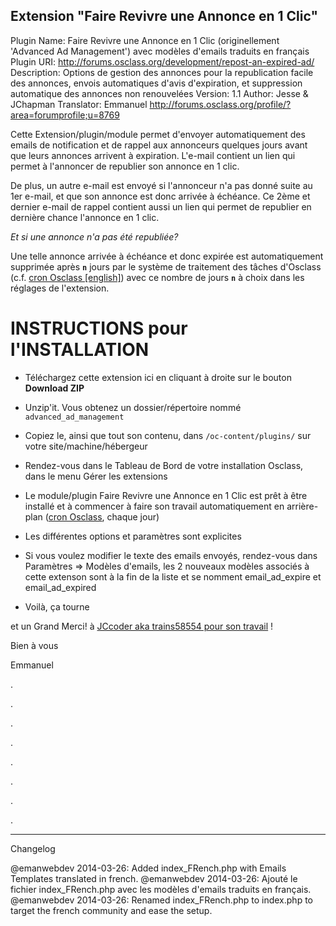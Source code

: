 Extension "Faire Revivre une Annonce en 1 Clic"
----------------------------------------------

Plugin Name: Faire Revivre une Annonce en 1 Clic (originellement 'Advanced Ad Management') avec modèles d'emails traduits en français
Plugin URI: http://forums.osclass.org/development/repost-an-expired-ad/
Description: Options de gestion des annonces pour la republication facile des annonces, envois automatiques d'avis d'expiration, et suppression automatique des annonces non renouvelées
Version: 1.1
Author: Jesse & JChapman
Translator: Emmanuel  http://forums.osclass.org/profile/?area=forumprofile;u=8769



Cette Extension/plugin/module permet d'envoyer automatiquement des emails de notification et de rappel aux annonceurs quelques jours avant que leurs annonces arrivent à expiration. L'e-mail contient un lien qui permet à l'annoncer de republier son annonce en 1 clic. 

De plus, un autre e-mail est envoyé si l'annonceur n'a pas donné suite au 1er e-mail, et que son annonce est donc arrivée à échéance. Ce 2ème et dernier e-mail de rappel contient aussi un lien qui permet de republier en dernière chance l'annonce en 1 clic. 

_Et si une annonce n'a pas été republiée?_ 

Une telle annonce arrivée à échéance et donc expirée est automatiquement supprimée après **`n`** jours 
par le système de traitement des tâches d'Osclass (c.f. [cron Osclass [english]](http://doc.osclass.org/Cron)) 
avec ce nombre de jours **`n`** à choix dans les réglages de l'extension.


INSTRUCTIONS pour l'INSTALLATION
================================

+ Téléchargez cette extension ici en cliquant à droite sur le bouton **Download ZIP**

+ Unzip'it. Vous obtenez un dossier/répertoire nommé `advanced_ad_management`

+ Copiez le, ainsi que tout son contenu, dans `/oc-content/plugins/` sur votre site/machine/hébergeur

+ Rendez-vous dans le Tableau de Bord de votre installation Osclass, dans le menu Gérer les extensions

+ Le module/plugin Faire Revivre une Annonce en 1 Clic est prêt à être installé et à commencer à faire son travail 
automatiquement en arrière-plan ([cron Osclass](http://doc.osclass.org/Cron), chaque jour)

+ Les différentes options et paramètres sont explicites

+ Si vous voulez modifier le texte des emails envoyés, rendez-vous dans Paramètres => Modèles d'emails, les 2 nouveaux modèles associés à cette extenson sont à la fin de la liste et se nomment email_ad_expire et email_ad_expired

+ Voilà, ça tourne


et un Grand Merci! à [JCcoder aka trains58554 pour son travail](https://github.com/emanwebdev/Advanced-Ad-Management/commits/fr_FR) !


Bien à vous

Emmanuel


.

.

.

.

.

.

.

.

----

Changelog

@emanwebdev 2014-03-26: Added index_FRench.php with Emails Templates translated in french.
@emanwebdev 2014-03-26: Ajouté le fichier index_FRench.php avec les modèles d'emails traduits en français.
@emanwebdev 2014-03-26: Renamed index_FRench.php to index.php to target the french community and ease the setup.

